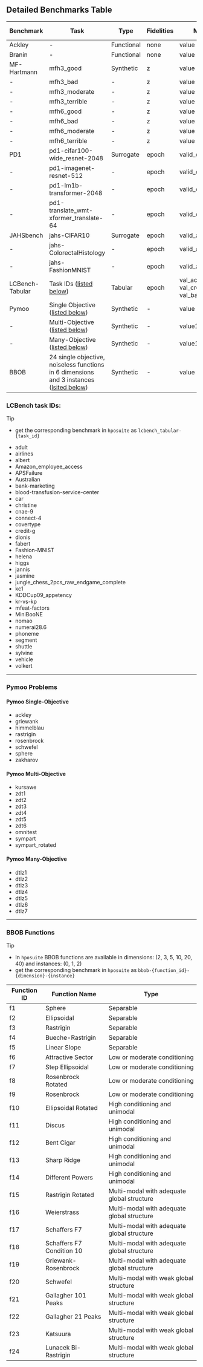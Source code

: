 ## Detailed Benchmarks Table

| Benchmark       | Task                                         | Type       | Fidelities | Main Metrics             | Cost Metrics    |
|-----------------|----------------------------------------------|------------|------------|--------------------------|-----------------|
| Ackley          | -                                            | Functional | none       | value                    | -               |
| Branin          | -                                            | Functional | none       | value                    | -               |
| MF-Hartmann     | mfh3_good                                    | Synthetic  | z          | value                    | fid_cost        |
| -               | mfh3_bad                                     | -          | z          | value                    | fid_cost        |
| -               | mfh3_moderate                                | -          | z          | value                    | fid_cost        |
| -               | mfh3_terrible                                | -          | z          | value                    | fid_cost        |
| -               | mfh6_good                                    | -          | z          | value                    | fid_cost        |
| -               | mfh6_bad                                     | -          | z          | value                    | fid_cost        |
| -               | mfh6_moderate                                | -          | z          | value                    | fid_cost        |
| -               | mfh6_terrible                                | -          | z          | value                    | fid_cost        |
| PD1             | pd1-cifar100-wide_resnet-2048                | Surrogate  | epoch      | valid_error_rate         | train_cost      |
| -               | pd1-imagenet-resnet-512                      | -          | epoch      | valid_error_rate         | train_cost      |
| -               | pd1-lm1b-transformer-2048                    | -          | epoch      | valid_error_rate         | train_cost      |
| -               | pd1-translate_wmt-xformer_translate-64       | -          | epoch      | valid_error_rate         | train_cost      |
| JAHSbench       | jahs-CIFAR10                                 | Surrogate  | epoch      | valid_acc                | runtime         |
| -               | jahs-ColorectalHistology                     | -          | epoch      | valid_acc                | runtime         |
| -               | jahs-FashionMNIST                            | -          | epoch      | valid_acc                | runtime         |
| LCBench-Tabular | Task IDs ([listed below](#lcbench-task-ids)) | Tabular    | epoch      | val_accuracy, val_cross_entropy, val_balanced_accuracy        | time            |
| Pymoo           | Single Objective ([listed below](#pymoo-single-objective))          | Synthetic  | -          | value                    | -               |
| -               | Multi-Objective ([listed below](#pymoo-multi-objective))           | Synthetic  | -          | value1, value2           | -               |
| -               | Many-Objective ([listed below](#pymoo-many-objective))            | Synthetic  | -          | value1, value2, value3   | -               |
| BBOB            | 24 single objective, noiseless functions in 6 dimensions and 3 instances ([lsited below](#bbob-functions)) | Synthetic | -        | value | -           |



### LCBench task IDs:

> [!TIP]
> * get the corresponding benchmark in `hposuite` as `lcbench_tabular-{task_id}`

- adult  
- airlines  
- albert  
- Amazon_employee_access  
- APSFailure  
- Australian  
- bank-marketing  
- blood-transfusion-service-center  
- car  
- christine  
- cnae-9  
- connect-4  
- covertype  
- credit-g  
- dionis  
- fabert  
- Fashion-MNIST  
- helena  
- higgs  
- jannis  
- jasmine  
- jungle_chess_2pcs_raw_endgame_complete  
- kc1  
- KDDCup09_appetency  
- kr-vs-kp  
- mfeat-factors  
- MiniBooNE  
- nomao  
- numerai28.6  
- phoneme  
- segment  
- shuttle  
- sylvine  
- vehicle  
- volkert  

----------------------------------------------------------------

### Pymoo Problems

#### Pymoo Single-Objective

- ackley  
- griewank  
- himmelblau  
- rastrigin  
- rosenbrock  
- schwefel  
- sphere  
- zakharov


#### Pymoo Multi-Objective

- kursawe  
- zdt1  
- zdt2  
- zdt3  
- zdt4  
- zdt5  
- zdt6  
- omnitest  
- sympart  
- sympart_rotated  


#### Pymoo Many-Objective

- dtlz1  
- dtlz2  
- dtlz3  
- dtlz4  
- dtlz5  
- dtlz6  
- dtlz7  

-----------------------------------------------------------------------


### BBOB Functions

> [!TIP]
> * In `hposuite` BBOB functions are available in dimensions: (2, 3, 5, 10, 20, 40) and instances: (0, 1, 2)
> * get the corresponding benchmark in `hposuite` as `bbob-{function_id}-{dimension}-{instance}`


| Function ID | Function Name                  | Type                                         |
|-------------|--------------------------------|----------------------------------------------|
| f1          | Sphere                         | Separable                                    |
| f2          | Ellipsoidal                    | Separable                                    |
| f3          | Rastrigin                      | Separable                                    |
| f4          | Bueche-Rastrigin               | Separable                                    |
| f5          | Linear Slope                   | Separable                                    |
| f6          | Attractive Sector              | Low or moderate conditioning                 |
| f7          | Step Ellipsoidal               | Low or moderate conditioning                 |
| f8          | Rosenbrock Rotated             | Low or moderate conditioning                 |
| f9          | Rosenbrock                     | Low or moderate conditioning                 |
| f10         | Ellipsoidal Rotated            | High conditioning and unimodal               |
| f11         | Discus                         | High conditioning and unimodal               |
| f12         | Bent Cigar                     | High conditioning and unimodal               |
| f13         | Sharp Ridge                    | High conditioning and unimodal               |
| f14         | Different Powers               | High conditioning and unimodal               |
| f15         | Rastrigin Rotated              | Multi-modal with adequate global structure   |
| f16         | Weierstrass                    | Multi-modal with adequate global structure   |
| f17         | Schaffers F7                   | Multi-modal with adequate global structure   |
| f18         | Schaffers F7 Condition 10      | Multi-modal with adequate global structure   |
| f19         | Griewank-Rosenbrock            | Multi-modal with adequate global structure   |
| f20         | Schwefel                       | Multi-modal with weak global structure       |
| f21         | Gallagher 101 Peaks            | Multi-modal with weak global structure       |
| f22         | Gallagher 21 Peaks             | Multi-modal with weak global structure       |
| f23         | Katsuura                       | Multi-modal with weak global structure       |
| f24         | Lunacek Bi-Rastrigin           | Multi-modal with weak global structure       |



